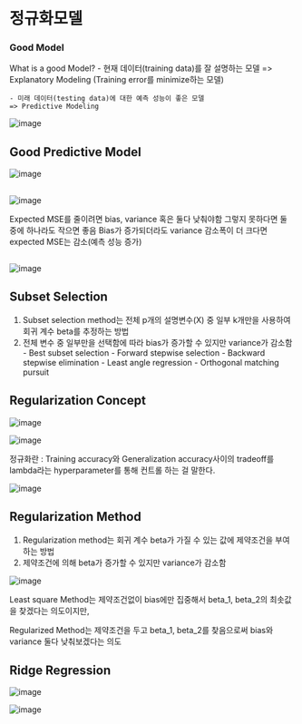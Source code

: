 # 정규화모델

### Good Model
What is a good Model?
    - 현재 데이터(training data)를 잘 설명하는 모델 
    => Explanatory Modeling (Training error를 minimize하는 모델)
    
    - 미래 데이터(testing data)에 대한 예측 성능이 좋은 모델 
    => Predictive Modeling
    
![image](https://user-images.githubusercontent.com/79880336/111635769-32b36e00-883b-11eb-8f06-6f338a08cfae.png)

## Good Predictive Model

![image](https://user-images.githubusercontent.com/79880336/111635785-3646f500-883b-11eb-974a-b4b2d085770d.png)

##

![image](https://user-images.githubusercontent.com/79880336/111635799-39da7c00-883b-11eb-9ce6-5e5e594f98fa.png)

Expected MSE를 줄이려면 bias, variance 혹은 둘다 낮춰야함
그렇지 못하다면 둘 중에 하나라도 작으면 좋음
Bias가 증가되더라도 variance 감소폭이 더 크다면 expected MSE는 감소(예측 성능 증가)


##
![image](https://user-images.githubusercontent.com/79880336/111635901-524a9680-883b-11eb-8884-5f3a8ab9c969.png)

## Subset Selection
1) Subset selection method는 전체 p개의 설명변수(X) 중 일부 k개만을 사용하여 회귀 계수 beta를 추정하는 방법
2) 전체 변수 중 일부만을 선택함에 따라 bias가 증가할 수 있지만 variance가 감소함
        - Best subset selection
        - Forward stepwise selection
        - Backward stepwise elimination
        - Least angle regression
        - Orthogonal matching pursuit

## Regularization Concept

![image](https://user-images.githubusercontent.com/79880336/111635946-5d9dc200-883b-11eb-8c9d-eace15d1337d.png)

![image](https://user-images.githubusercontent.com/79880336/111635965-61c9df80-883b-11eb-9010-1eacc721e3c2.png)

정규화란 
: Training accuracy와 Generalization accuracy사이의 tradeoff를 lambda라는 hyperparameter를 통해 컨트롤 하는 걸 말한다.

![image](https://user-images.githubusercontent.com/79880336/111635991-69898400-883b-11eb-84b6-df84bc81e862.png)

## Regularization Method
1) Regularization method는 회귀 계수 beta가 가질 수 있는 값에 제약조건을 부여하는 방법
2) 제약조건에 의해 beta가 증가할 수 있지만 variance가 감소함

![image](https://user-images.githubusercontent.com/79880336/111636018-6ee6ce80-883b-11eb-9a04-8bc09ed6acfa.png)

Least square Method는 제약조건없이 bias에만 집중해서 beta_1, beta_2의 최솟값을 찾겠다는 의도이지만,

Regularized Method는 제약조건을 두고 beta_1, beta_2를 찾음으로써 bias와 variance 둘다 낮춰보겠다는 의도

## Ridge Regression

![image](https://user-images.githubusercontent.com/79880336/111636038-74dcaf80-883b-11eb-8d79-c813d9901ea3.png)

![image](https://user-images.githubusercontent.com/79880336/111636052-77d7a000-883b-11eb-9c2c-86fae664f949.png)
